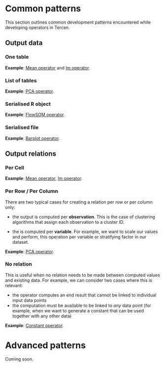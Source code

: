 # Common patterns

This section outlines common development patterns encountered while developing
operators in Tercen.

## Output data

### One table

__Example__: [Mean operator](https://github.com/tercen/mean_operator) and 
[lm operator](https://github.com/tercen/lm_operator).

### List of tables

__Example__: [PCA operator](https://github.com/tercen/pca_operator).

### Serialised R object

__Example__: [FlowSOM operator](https://github.com/tercen/flowsom_operator).

###  Serialised file

__Example__: [Barplot operator](https://github.com/tercen/barplot_operator).

## Output relations

### Per Cell

__Example__: [Mean operator](https://github.com/tercen/mean_operator), [lm operator](https://github.com/tercen/lm_operator).

### Per Row / Per Column

There are two typical cases for creating a relation per row or per column only:

* the output is computed per __observation__. This is the case of clustering 
algorithms that assign each observation to a cluster ID.

* the is computed per __variable__. For example, we want to scale our values and 
perform, this operation per variable or stratifying factor in our dataset.

__Example__: [PCA operator](https://github.com/tercen/pca_operator).

### No relation

This is useful when no relation needs to be made between computed values and existing
data. For example, we can consider two cases where this is relevant:

* the operator computes an end result that cannot be linked to individual input
data points
* the computation must be available to be linked to _any_ data point (for example,
when we want to generate a constant that can be used together with any other data)

__Example__: [Constant operator](https://github.com/tercen/constant_operator).


# Advanced patterns

Coming soon.
